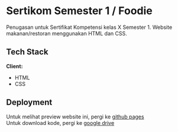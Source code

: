 # Sertikom Semester 1 / Foodie

Penugasan untuk Sertifikat Kompetensi kelas X Semester 1. Website makanan/restoran menggunakan HTML dan CSS.

## Tech Stack

**Client:**
- HTML
- CSS

## Deployment
Untuk melihat preview website ini, pergi ke [github pages](https://madyanarashy.github.io/Sertikom-semester-1/)  
Untuk download kode, pergi ke [google drive](https://drive.google.com/drive/folders/1udawkAqSEW_6b1260Ve9quaeK6JANliz?usp=sharing)
